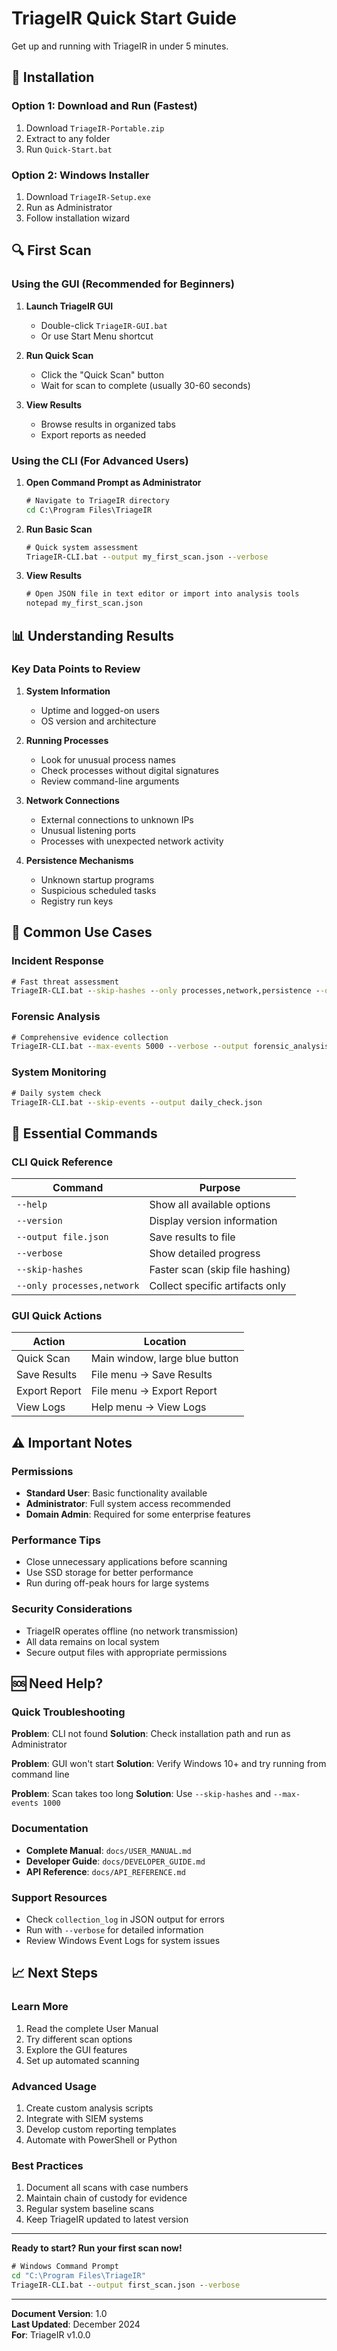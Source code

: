 # TriageIR Quick Start Guide

Get up and running with TriageIR in under 5 minutes.

## 🚀 Installation

### Option 1: Download and Run (Fastest)
1. Download `TriageIR-Portable.zip`
2. Extract to any folder
3. Run `Quick-Start.bat`

### Option 2: Windows Installer
1. Download `TriageIR-Setup.exe`
2. Run as Administrator
3. Follow installation wizard

## 🔍 First Scan

### Using the GUI (Recommended for Beginners)

1. **Launch TriageIR GUI**
   - Double-click `TriageIR-GUI.bat`
   - Or use Start Menu shortcut

2. **Run Quick Scan**
   - Click the "Quick Scan" button
   - Wait for scan to complete (usually 30-60 seconds)

3. **View Results**
   - Browse results in organized tabs
   - Export reports as needed

### Using the CLI (For Advanced Users)

1. **Open Command Prompt as Administrator**
   ```cmd
   # Navigate to TriageIR directory
   cd C:\Program Files\TriageIR
   ```

2. **Run Basic Scan**
   ```cmd
   # Quick system assessment
   TriageIR-CLI.bat --output my_first_scan.json --verbose
   ```

3. **View Results**
   ```cmd
   # Open JSON file in text editor or import into analysis tools
   notepad my_first_scan.json
   ```

## 📊 Understanding Results

### Key Data Points to Review

1. **System Information**
   - Uptime and logged-on users
   - OS version and architecture

2. **Running Processes**
   - Look for unusual process names
   - Check processes without digital signatures
   - Review command-line arguments

3. **Network Connections**
   - External connections to unknown IPs
   - Unusual listening ports
   - Processes with unexpected network activity

4. **Persistence Mechanisms**
   - Unknown startup programs
   - Suspicious scheduled tasks
   - Registry run keys

## 🎯 Common Use Cases

### Incident Response
```cmd
# Fast threat assessment
TriageIR-CLI.bat --skip-hashes --only processes,network,persistence --output incident_response.json
```

### Forensic Analysis
```cmd
# Comprehensive evidence collection
TriageIR-CLI.bat --max-events 5000 --verbose --output forensic_analysis.json
```

### System Monitoring
```cmd
# Daily system check
TriageIR-CLI.bat --skip-events --output daily_check.json
```

## 🔧 Essential Commands

### CLI Quick Reference

| Command | Purpose |
|---------|---------|
| `--help` | Show all available options |
| `--version` | Display version information |
| `--output file.json` | Save results to file |
| `--verbose` | Show detailed progress |
| `--skip-hashes` | Faster scan (skip file hashing) |
| `--only processes,network` | Collect specific artifacts only |

### GUI Quick Actions

| Action | Location |
|--------|----------|
| Quick Scan | Main window, large blue button |
| Save Results | File menu → Save Results |
| Export Report | File menu → Export Report |
| View Logs | Help menu → View Logs |

## ⚠️ Important Notes

### Permissions
- **Standard User**: Basic functionality available
- **Administrator**: Full system access recommended
- **Domain Admin**: Required for some enterprise features

### Performance Tips
- Close unnecessary applications before scanning
- Use SSD storage for better performance
- Run during off-peak hours for large systems

### Security Considerations
- TriageIR operates offline (no network transmission)
- All data remains on local system
- Secure output files with appropriate permissions

## 🆘 Need Help?

### Quick Troubleshooting

**Problem**: CLI not found
**Solution**: Check installation path and run as Administrator

**Problem**: GUI won't start
**Solution**: Verify Windows 10+ and try running from command line

**Problem**: Scan takes too long
**Solution**: Use `--skip-hashes` and `--max-events 1000`

### Documentation
- **Complete Manual**: `docs/USER_MANUAL.md`
- **Developer Guide**: `docs/DEVELOPER_GUIDE.md`
- **API Reference**: `docs/API_REFERENCE.md`

### Support Resources
- Check `collection_log` in JSON output for errors
- Run with `--verbose` for detailed information
- Review Windows Event Logs for system issues

## 📈 Next Steps

### Learn More
1. Read the complete User Manual
2. Try different scan options
3. Explore the GUI features
4. Set up automated scanning

### Advanced Usage
1. Create custom analysis scripts
2. Integrate with SIEM systems
3. Develop custom reporting templates
4. Automate with PowerShell or Python

### Best Practices
1. Document all scans with case numbers
2. Maintain chain of custody for evidence
3. Regular system baseline scans
4. Keep TriageIR updated to latest version

---

**Ready to start? Run your first scan now!**

```cmd
# Windows Command Prompt
cd "C:\Program Files\TriageIR"
TriageIR-CLI.bat --output first_scan.json --verbose
```

---

**Document Version**: 1.0  
**Last Updated**: December 2024  
**For**: TriageIR v1.0.0